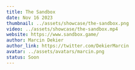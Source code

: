 ```yaml
---
title: The Sandbox
date: Nov 16 2023
thumbnail: ../assets/showcase/the-sandbox.png
video: ../assets/showcase/the-sandbox.mp4
website: https://www.sandbox.game/
author: Marcin Dekier
author_link: https://twitter.com/DekierMarcin
avatar: ../assets/avatars/marcin.png
status: Soon
---
```

